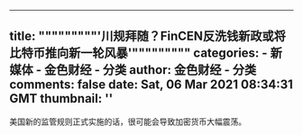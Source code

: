 
---
title: """""""""'川规拜随？FinCEN反洗钱新政或将比特币推向新一轮风暴'"""""""""
categories: 
    - 新媒体
    - 金色财经 - 分类
author: 金色财经 - 分类
comments: false
date: Sat, 06 Mar 2021 08:34:31 GMT
thumbnail: ''
---

<div>   
美国新的监管规则正式实施的话，很可能会导致加密货币大幅震荡。  
</div>
            
